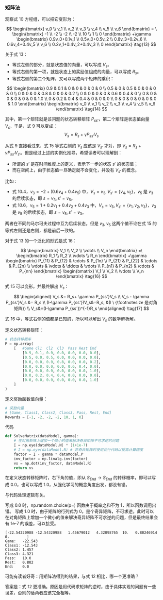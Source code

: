 


### 矩阵法

观察式 10 方程组，可以把它变形为：

$$
\begin{bmatrix}
v_0
\\
v_1
\\
v_2
\\
v_3
\\
v_4
\\
v_5
\\
v_6
\end{bmatrix}
= \
\begin{bmatrix}
-1
\\
-2
\\
-2
\\
-2
\\
10
\\
1
\\
0
\end{bmatrix}
+\gamma 
\begin{bmatrix}
0.9v_0+0.1v_1
\\
0.5v_0+0.5v_2
\\
0.8v_3+0.2v_6
\\
0.6v_4+0.4v_5
\\
v_6
\\
0.2v_1+0.4v_2+0.4v_3
\\
0
\end{bmatrix}
\tag{13}
$$


关于式 13：

- 等式左侧的部分，就是状态值的向量，可以写成 $V_s$。
- 等式右侧的第一项，就是状态上的奖励值组成的向量，可以写成 $R_s$。
- 等式右侧的第二个矩阵，又可以写成两个矩阵的乘积：

$$
\begin{bmatrix}
0.9 & 0.1 & 0 & 0 & 0 & 0 & 0
\\
0.5 & 0 & 0.5 & 0 & 0 & 0 & 0
\\
0 & 0 & 0 & 0.8 & 0 & 0 & 0.2
\\
0 & 0 & 0 & 0 & 0.6 & 0.4 & 0
\\
0 & 0 & 0 & 0 & 0 & 0 & 1.0
\\
0 & 0.2 & 0.4 & 0.4 & 0 & 0 & 0
\\
0 & 0 & 0 & 0 & 0 & 0 & 1.0
\end{bmatrix}
\begin{bmatrix}
v_0
\\
v_1
\\
v_2
\\
v_3
\\
v_4
\\
v_5
\\
v_6
\end{bmatrix}
\tag{14}
$$

其中，第一个矩阵就是该问题的状态转移矩阵 $P_{ss'}$，第二个矩阵是状态值向量 $V_s$，于是，式 9 可以变成：
$$
V_s = R_s+ \gamma P_{ss'}V_s \tag{15}
$$

从式 9 直接看过来，式 15 等式右侧的 $V_s$ 应该是 $V_{s'}$ 才对，即 $V_s = R_s+\gamma P_{ss'}V_{s'}$。但是经过上述的实例化推导，希望读者可以理解到：


- 所谓的 $s'$ 是在时间维度上的定义，表示下一步的状态 $s'$ 的状态值；
- 而在空间上，由于状态值一旦确定就不会变化，并没有 $V_{s'}$ 的概念。

比如：
- 式 10.4，$v_3=-2+ (0.6 v_4 + 0.4 v_5)$ 中，$V_s=v_3,V_{s'}=\{v_4,v_5\}$，$v_5$ 是 $v_3$ 的后续状态，即 $s=v_3,s'=v_5$。
- 式 10.6，$v_5=1+0.2v_1+0.4v_2+0.4v_3$ 中，$V_s=v_5,V_{s'}=\{v_1,v_2,v_3\}$，$v_3$ 是 $v_5$ 的后续状态，即 $s=v_5,s'=v_3$。

两者在不同的马尔可夫过程中互为后续状态，但是 $v_3,v_5$ 这两个值不论在式 15 的等式左侧还是右侧，都是前后一致的。

对于式 13 的一个泛化的形式是式 16：

$$
\begin{bmatrix}
V_1
\\
V_2
\\
\vdots
\\
V_n
\end{bmatrix}
=\
\begin{bmatrix}
R_1
\\
R_2
\\
\vdots
\\
R_n
\end{bmatrix}
+\gamma
\begin{bmatrix}
P_{11} & P_{12} & \cdots & P_{1n}
\\
P_{21} & P_{22} & \cdots & P_{2n}
\\
\vdots & \vdots & \ddots & \vdots
\\
P_{n1} & P_{n2} & \cdots & P_{nn}
\end{bmatrix}
\begin{bmatrix}
V_1
\\
V_2
\\
\vdots
\\
V_n
\end{bmatrix}
\tag{16}
$$


式 15 可以变形，并最终解出 $V_s$：

$$
\begin{aligned}
V_s &= R_s+ \gamma P_{ss'}V_s
\\
V_s - \gamma P_{ss'}V_s &= R_s
\\
(I-\gamma P_{ss'})V_s&=R_s, &(I \ {\footnotesize 是对角矩阵})
\\
V_s&=(I-\gamma P_{ss'})^{-1}R_s
\end{aligned}
\tag{17}
$$

式 16 中，等式右侧的值都是已知的，所以可以解出 $V_s$ 的数学解析解。

定义状态转移矩阵：

```python
# 状态转移概率
P = np.array(
    [   #Game Cl1  Cl2  Cl3  Pass Rest End
        [0.9, 0.1, 0.0, 0.0, 0.0, 0.0, 0.0], 
        [0.5, 0.0, 0.5, 0.0, 0.0, 0.0, 0.0],
        [0.0, 0.0, 0.0, 0.8, 0.0, 0.0, 0.2],
        [0.0, 0.0, 0.0, 0.0, 0.6, 0.4, 0.0],
        [0.0, 0.0, 0.0, 0.0, 0.0, 0.0, 1.0],
        [0.0, 0.2, 0.4, 0.4, 0.0, 0.0, 0.0],
        [0.0, 0.0, 0.0, 0.0, 0.0, 0.0, 1.0] 
    ]
)
```

定义奖励函数值向量：
```python
# 奖励向量
# [Game, Class1, Class2, Class3, Pass, Rest, End]
Rewards = [-1, -2, -2, -2, 10, 1, 0]
```
代码
    
```python 
def SolveMatrix(dataModel, gamma):
    # 在对角矩阵上增加一个微小的值来解决奇异矩阵不可求逆的问题
    I = np.eye(dataModel.N) * (1+1e-7)
    # I = np.eye(dataModel.N) # 非奇异矩阵时使用此行代码以提高计算精度
    factor = I - gamma * dataModel.P
    inv_factor = np.linalg.inv(factor)
    vs = np.dot(inv_factor, dataModel.R)
    return vs
```
在定义状态转移矩阵时，右下角的值，即从 $S_{End} \to S_{End}$ 的转移概率，即可以写成 0.0，也可以写成 1.0，从强化学习的概念角度出发，都没有错。

与代码处理逻辑有关。

写成 0.0 时，np.random.choice(p=) 函数由于概率之和不为 1，所以函数调用出错。
写成 1.0 时，由于矩阵的行列式为 0，是个奇异矩阵，不可求逆。此时可以在对角矩阵上增加一个微小的值来解决奇异矩阵不可求逆的问题，但是最终结果会有 1e-7 的误差，可以接受。

```
[-22.54320988 -12.54320988   1.45679012   4.32098765  10.   0.80246914   0.        ]
Game:   -22.543
Class1: -12.543
Class2: 1.457
Class3: 4.321
Pass:   10.0
Rest:   0.802
End:    0.0
```

可能有读者好奇：用矩阵法得到的结果，与式 12 相比，哪一个更准确？

答案是：式 12 更准确。原因是用代码求矩阵的逆时，由于具体实现的问题有一些误差，否则的话两者应该完全相等。

